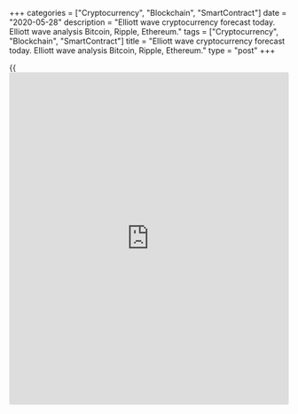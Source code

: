 +++
categories = ["Cryptocurrency", "Blockchain", "SmartContract"]
date = "2020-05-28"
description = "Elliott wave cryptocurrency forecast today. Elliott wave analysis Bitcoin, Ripple, Ethereum."
tags = ["Cryptocurrency", "Blockchain", "SmartContract"]
title = "Elliott wave cryptocurrency forecast today. Elliott wave analysis Bitcoin, Ripple, Ethereum."
type = "post"
+++

{{<iframe id="large-banner" src="https://www.bounty.group/#slide=26.0" width="100%" height="600" scrolling="no" style="border: 0px solid rgb(216, 221, 230); border-radius: 3px;">}}

May 28, 2020

May 28, 2020

Elliott wave [daily](https://www.fintecher.org/2020/03/03/forex-trading-daily-strategy/) forecast for Bitcoin, Ripple and EthereumRoman Onegin

## Elliott wave forecast for BTCUSD, ETHUSD, XRPUSD for today

###  **Elliott wave[BTCUSD][1] analysis**

 **![LiteForex: Elliott wave cryptocurrency forecast today. Elliott wave
analysis Bitcoin, Ripple, Ethereum.][2]**

There is now developing the final segment of the corrective wave [4],
wave (Y) that is a simple zigzag. After the sub-waves A and B completed,
there has started forming the final impulse C that is composed of the
sub-waves [1]-[2]-[3]-[4]-[5]. The fourth corrective wave of this
formation is likely to be complete, so, over the next few days, the
price should be declining in impulse [5] to a level of 8054.39, which is
the previous low made by wave (W).

* * *

###  **Elliott wave[XRPUSD][3] analysis**

 **![LiteForex: Elliott wave cryptocurrency forecast today. Elliott wave
analysis Bitcoin, Ripple, Ethereum.][4]**

There is forming the down double zigzag W-X-Y. There have completed the
W zigzag and the linking wave X. There is now developing the Y wave as a
simple zigzag [A]-[B]-[C]. The [A] impulse has completed, the corrective
wave [B] is yet developing. Over the next few days, the price should
rise a little in the (y) wave. Then, the market may urn down and start
declining in the [C] impulse towards the previous low, level 0.176.

* * *

###  **Elliott wave[ETHUSD][5] analysis**

 **![LiteForex: Elliott wave cryptocurrency forecast today. Elliott wave
analysis Bitcoin, Ripple, Ethereum.][6]**

The sub-waves [W] and [X] have completed within the double zigzag
currently unfolding. There is forming the final wave [Y] that is
composed of the sub-waves (A)-(B)-(C). There is likely to be developing
the bullish correction (B), namely, its final leg, the c impulse. This
impulse should complete shortly. Next, the price should be declining in
the (C) wave to a level of 174.66. This is the previous low made by wave
[W].

* * *

P.S. Did you like my article? Share it in social networks: it will be
the best “thank you" :)

Ask me questions and comment below. I’ll be glad to answer your
questions and give necessary explanations.

 **Useful links:**

  * I recommend trying to trade with a reliable broker [here][7]. The system allows you to trade by yourself or copy successful traders from all across the globe.
  * Use my promo-code BLOG for getting deposit bonus 50% on LiteForex platform. Just enter this code in the appropriate field while [depositing][8] your trading account.
  * Telegram channel with high-quality analytics, Forex reviews, training articles, and other useful things for traders <t.me/liteforex>

![Elliott wave [daily](https://www.fintecher.org/2020/03/03/forex-trading-daily-strategy/) forecast for Bitcoin, Ripple and Ethereum][9]

The content of this article reflects the author’s opinion and does not
necessarily reflect the official position of LiteForex. The material
published on this page is provided for informational purposes only and
should not be considered as the provision of investment advice for the
purposes of Directive 2004/39/EC.

Rate this article:

{{value}}

( {{count}} {{title}} )

   1. my.liteforex.com/trading/chart?symbol=BTCUSD
   2. cdn.liteforex.com/cache/uploads/blog_post/wave-analysis-crypto/28-05-2020/BTCUSDH2.png?w=30&s=fb917cac82e6c8b3992c98c850e2a4a1
   3. my.liteforex.com/trading/chart?symbol=XRPUSD
   4. cdn.liteforex.com/cache/uploads/blog_post/wave-analysis-crypto/28-05-2020/XRPUSDH2.png?w=30&s=0741e3b0db155781334dbfa162d7af87
   5. my.liteforex.com/trading/chart?symbol=ETHUSD
   6. cdn.liteforex.com/cache/uploads/blog_post/wave-analysis-crypto/28-05-2020/ETHUSDH2.png?w=30&s=79c7775f1a78bbdab3974cc44941cfb9
   7. my.liteforex.com/?category=analysts-opinions&slug=elliott-wave-[daily](https://www.fintecher.org/2020/03/03/forex-trading-daily-strategy/)-forecast-for-[bitcoin](https://www.letsplayfx.com/blog/forex-for-bitcoin/)-ripple-and-[Ethereum](https://www.playgroundfx.com/blog/the-creator-of-ethereum/)-2020-05-28&openPopup=%2Fregistration%2Fpopup&utm_source=blog&utm_medium=article&utm_campaign=bonus
   8. my.liteforex.com/deposit/?category=analysts-opinions&slug=elliott-wave-[daily](https://www.fintecher.org/2020/03/03/forex-trading-daily-strategy/)-forecast-for-[bitcoin](https://www.letsplayfx.com/blog/forex-for-bitcoin/)-ripple-and-[Ethereum](https://www.playgroundfx.com/blog/the-creator-of-ethereum/)-2020-05-28&promo_code=BLOG&utm_source=blog&utm_medium=article&utm_campaign=bonus
   9. cdn.liteforex.com/cache/uploads/blog_post/wave-analysis-crypto/28-05-2020/[BTC](https://www.playgroundfx.com/blog/who-is-the-creator-of-bitcoin/)-eth-xrp-28-05-2020-wave-analysis.png?q=75&w=1000&s=161798805e391a23228945a2249f1224